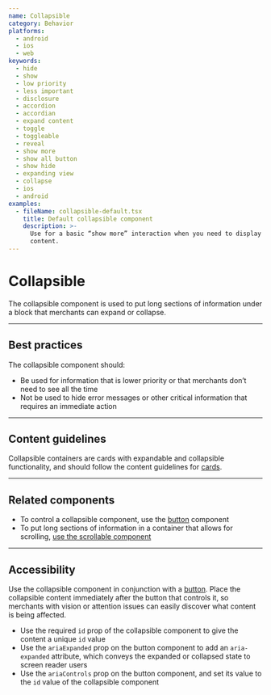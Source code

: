 ```yaml
---
name: Collapsible
category: Behavior
platforms:
  - android
  - ios
  - web
keywords:
  - hide
  - show
  - low priority
  - less important
  - disclosure
  - accordion
  - accordian
  - expand content
  - toggle
  - toggleable
  - reveal
  - show more
  - show all button
  - show hide
  - expanding view
  - collapse
  - ios
  - android
examples:
  - fileName: collapsible-default.tsx
    title: Default collapsible component
    description: >-
      Use for a basic “show more” interaction when you need to display more
      content.
---
```


# Collapsible

The collapsible component is used to put long sections of information under a block that merchants can expand or collapse.

---

## Best practices

The collapsible component should:

- Be used for information that is lower priority or that merchants don’t need
  to see all the time
- Not be used to hide error messages or other critical information that requires
  an immediate action

---

## Content guidelines

Collapsible containers are cards with expandable and collapsible functionality, and should follow the content guidelines for [cards](https://polaris.shopify.com/components/card#section-content-guidelines).

---

## Related components

- To control a collapsible component, use the [button](https://polaris.shopify.com/components/button) component
- To put long sections of information in a container that allows for scrolling, [use the scrollable component](https://polaris.shopify.com/components/scrollable)

---

## Accessibility

Use the collapsible component in conjunction with a [button](https://polaris.shopify.com/components/button). Place the collapsible content immediately after the button that controls it, so merchants with vision or attention issues can easily discover what content is being affected.

- Use the required `id` prop of the collapsible component to give the content a unique `id` value
- Use the `ariaExpanded` prop on the button component to add an `aria-expanded` attribute, which conveys the expanded or collapsed state to screen reader users
- Use the `ariaControls` prop on the button component, and set its value to the `id` value of the collapsible component
